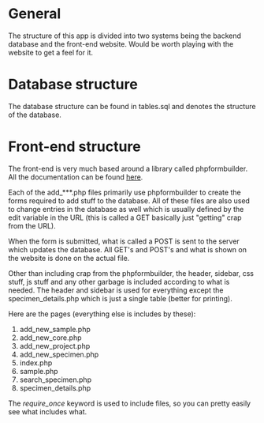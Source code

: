 # General
The structure of this app is divided into two systems being the backend database and the front-end website.
Would be worth playing with the website to get a feel for it.

# Database structure
The database structure can be found in tables.sql and denotes the structure of the database.

# Front-end structure
The front-end is very much based around a library called phpformbuilder.
All the documentation can be found [here](https://www.phpformbuilder.pro).

Each of the add_***.php files primarily use phpformbuilder to create the forms required to add stuff to the database.
All of these files are also used to change entries in the database as well which is usually defined by the edit variable
in the URL (this is called a GET basically just "getting" crap from the URL).

When the form is submitted, what is called a POST is sent to the server which updates the database. All GET's and POST's
and what is shown on the website is done on the actual file.

Other than including crap from the phpformbuilder, the header, sidebar, css stuff, js stuff and any other garbage
is included according to what is needed. The header and sidebar is used for everything except the specimen_details.php
which is just a single table (better for printing).

Here are the pages (everything else is includes by these):
1. add_new_sample.php
2. add_new_core.php
3. add_new_project.php
4. add_new_specimen.php
5. index.php
6. sample.php
7. search_specimen.php
8. specimen_details.php

The *require_once* keyword is used to include files, so you can pretty easily see what includes what.
